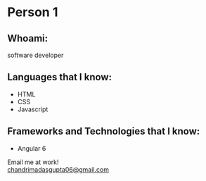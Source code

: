 # Person 1

## Whoami:
software developer


## Languages that I know:

- HTML
- CSS
- Javascript



## Frameworks and Technologies that I know:

- Angular 6


Email me at work!  
chandrimadasgupta06@gmail.com